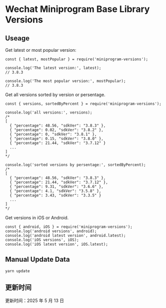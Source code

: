 
# Wechat Miniprogram Base Library Versions

## Useage

Get latest or most popular version:

```;
const { latest, mostPopular } = require('miniprogram-versions');

console.log('The latest version:', latest);
// 3.8.3

console.log('The most popular version:', mostPopular);
// 3.8.3

```

Get all versions sorted by version or persentage.

```
const { versions, sortedByPercent } = require('miniprogram-versions');

console.log('all versions:', versions);
/*
[
  { "percentage": 48.56, "sdkVer": "3.8.3" },
  { "percentage": 0.02, "sdkVer": "3.8.2" },
  { "percentage": 0, "sdkVer": "3.8.1" },
  { "percentage": 0.15, "sdkVer": "3.8.0" },
  { "percentage": 21.44, "sdkVer": "3.7.12" }
  ...
]
*/

console.log('sorted versions by persentage:', sortedByPercent);
/*
[
  { "percentage": 48.56, "sdkVer": "3.8.3" },
  { "percentage": 21.44, "sdkVer": "3.7.12" },
  { "percentage": 9.31, "sdkVer": "3.6.6" },
  { "percentage": 4.1, "sdkVer": "3.5.8" },
  { "percentage": 3.43, "sdkVer": "3.3.5" }
  ...
]
*/
```

Get versions in iOS or Android.

```
const { android, iOS } = require('miniprogram-versions');
console.log('android versions', android);
console.log('android latest version', android.latest);
console.log('iOS versions', iOS);
console.log('iOS latest version', iOS.latest);
```

## Manual Update Data

```
yarn update
```

## 更新时间

更新时间：2025 年 5 月 13 日

